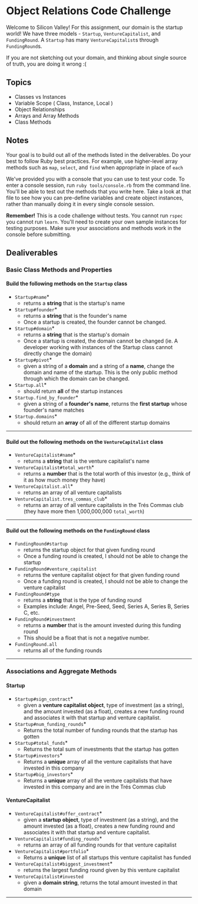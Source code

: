# Object Relations Code Challenge

Welcome to Silicon Valley! For this assignment, our domain is the startup world! We have three models - `Startup`, `VentureCapitalist`, and `FundingRound`. A `Startup` has many `VentureCapitalist`s through `FundingRound`s.

If you are not sketching out your domain, and thinking about single source of truth,
you are doing it wrong :(

## Topics

- Classes vs Instances
- Variable Scope ( Class, Instance, Local )
- Object Relationships
- Arrays and Array Methods
- Class Methods

## Notes

Your goal is to build out all of the methods listed in the deliverables. Do your best to follow Ruby best practices. For example, use higher-level array methods such as `map`, `select`, and `find` when appropriate in place of `each`

We've provided you with a console that you can use to test your code. To enter a console session, run `ruby tools/console.rb` from the command line. You'll be able to test out the methods that you write here. Take a look at that file to see how you can pre-define variables and create object instances, rather than manually doing it in every single console session.

**Remember!** This is a code challenge without tests. You cannot run `rspec` you cannot run `learn`. You'll need to create your own sample instances for testing purposes. Make sure your associations and methods work in the console before submitting.

## Dealiverables

### Basic Class Methods and Properties

#### Build the following methods on the `Startup` class

- `Startup#name`*
  - returns a **string** that is the startup's name
- `Startup#founder`*
  - returns a **string** that is the founder's name
  - Once a startup is created, the founder cannot be changed.
- `Startup#domain`*
  - returns a **string** that is the startup's domain
  - Once a startup is created, the domain cannot be changed (ie. A developer working with instances of the Startup class cannot directly change the domain)
- `Startup#pivot`*
  - given a string of a **domain** and a string of a **name**, change the domain and name of the startup. This is the only public method through which the domain can be changed.
- `Startup.all`*
  - should return **all** of the startup instances
- `Startup.find_by_founder`*
  - given a string of a **founder's name**, returns the **first startup** whose founder's name matches
- `Startup.domains`*
  - should return an **array** of all of the different startup domains

---

#### Build out the following methods on the `VentureCapitalist` class

- `VentureCapitalist#name`*
  - returns a **string** that is the venture capitalist's name
- `VentureCapitalist#total_worth`*
  - returns a **number** that is the total worth of this investor (e.g., think of it as how much money they have)
- `VentureCapitalist.all`*
  - returns an array of all venture capitalists
- `VentureCapitalist.tres_commas_club`*
  - returns an array of all venture capitalists in the Trés Commas club (they have more then 1,000,000,000 `total_worth`)

---

#### Build out the following methods on the `FundingRound` class

- `FundingRound#startup`
  - returns the startup object for that given funding round
  - Once a funding round is created, I should not be able to change the startup
- `FundingRound#venture_capitalist`
  - returns the venture capitalist object for that given funding round
  - Once a funding round is created, I should not be able to change the venture capitalist
- `FundingRound#type`
  - returns a **string** that is the type of funding round
  - Examples include: Angel, Pre-Seed, Seed, Series A, Series B, Series C, etc.
- `FundingRound#investment`
  - returns a **number** that is the amount invested during this funding round
  - This should be a float that is not a negative number.
- `FundingRound.all`
  - returns all of the funding rounds

---

### Associations and Aggregate Methods

#### Startup

- `Startup#sign_contract`*
  - given a **venture capitalist object**, type of investment (as a string), and the amount invested (as a float), creates a new funding round and associates it with that startup and venture capitalist.
- `Startup#num_funding_rounds`*
  - Returns the total number of funding rounds that the startup has gotten
- `Startup#total_funds`*
  - Returns the total sum of investments that the startup has gotten
- `Startup#investors`*
  - Returns a **unique** array of all the venture capitalists that have invested in this company
- `Startup#big_investors`*
  - Returns a **unique** array of all the venture capitalists that have invested in this company and are in the Trés Commas club

#### VentureCapitalist

- `VentureCapitalist#offer_contract`*
  - given a **startup object**, type of investment (as a string), and the amount invested (as a float), creates a new funding round and associates it with that startup and venture capitalist.
- `VentureCapitalist#funding_rounds`*
  - returns an array of all funding rounds for that venture capitalist
- `VentureCapitalist#portfolio`*
  - Returns a **unique** list of all startups this venture capitalist has funded
- `VentureCapitalist#biggest_investment`*
  - returns the largest funding round given by this venture capitalist
- `VentureCapitalist#invested`
  - given a **domain string**, returns the total amount invested in that domain

---
